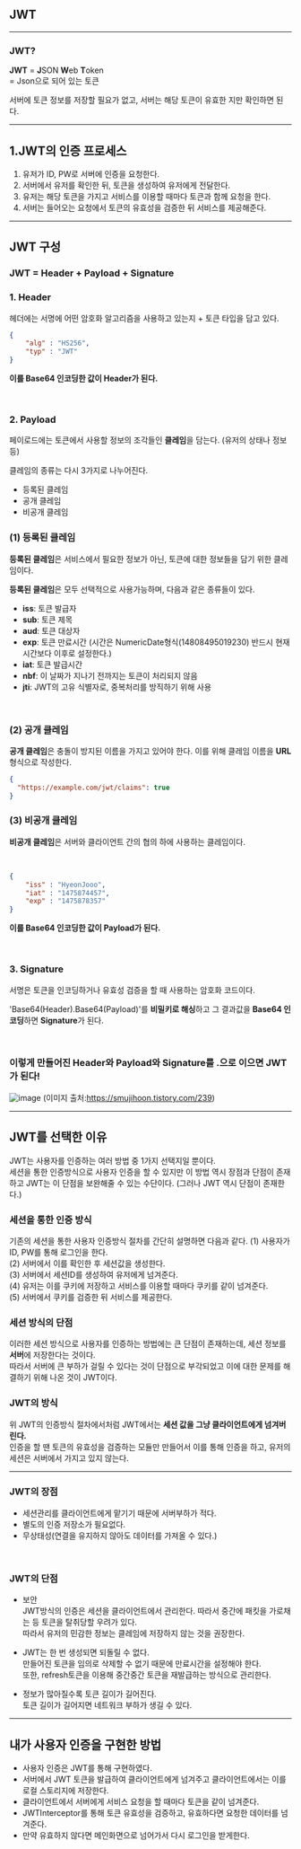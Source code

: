 ## JWT

---
### JWT?
**JWT** = **J**SON **W**eb **T**oken<br>
= Json으로 되어 있는 토큰

서버에 토큰 정보를 저장할 필요가 없고, 서버는 해당 토큰이 유효한 지만 확인하면 된다.

---

## 1.JWT의 인증 프로세스

1. 유저가 ID, PW로 서버에 인증을 요청한다.
2. 서버에서 유저를 확인한 뒤, 토큰을 생성하여 유저에게 전달한다.
3. 유저는 해당 토큰을 가지고 서비스를 이용할 때마다 토큰과 함께 요청을 한다.
4. 서버는 들어오는 요청에서 토큰의 유효성을 검증한 뒤 서비스를 제공해준다.

---
## JWT 구성
### JWT = Header + Payload + Signature

### 1. Header
헤더에는 서명에 어떤 암호화 알고리즘을 사용하고 있는지 + 토큰 타입을 담고 있다.

``` json
{
    "alg" : "HS256", 
    "typ" : "JWT"
}
```
**이를 Base64 인코딩한 값이 Header가 된다.**

<br>

### 2. Payload
페이로드에는 토큰에서 사용할 정보의 조각들인 **클레임**을 담는다.
(유저의 상태나 정보 등)

클레임의 종류는 다시 3가지로 나누어진다.

- 등록된 클레임
- 공개 클레임
- 비공개 클레임

### (1) **등록된 클레임**
**등록된 클레임**은 서비스에서 필요한 정보가 아닌, 토큰에 대한 정보들을 담기 위한 클레임이다. <br>

**등록된 클레임**은 모두 선택적으로 사용가능하며, 다음과 같은 종류들이 있다.

- **iss**: 토큰 발급자
- **sub**: 토큰 제목
- **aud**: 토큰 대상자
- **exp**: 토큰 만료시간 (시간은 NumericDate형식(14808495019230) 반드시 현재 시간보다 이후로 설정한다.)
- **iat**: 토큰 발급시간
- **nbf**: 이 날짜가 지나기 전까지는 토큰이 처리되지 않음
- **jti**: JWT의 고유 식별자로, 중복처리를 방직하기 위해 사용



<br>



### (2) **공개 클레임**
**공개 클레임**은 충돌이 방지된 이름을 가지고 있어야 한다. 이를 위해 클레임 이름을 **URL**형식으로 작성한다.
```json
{
  "https://example.com/jwt/claims": true
}
```

### (3) 비공개 클레임
**비공개 클레임**은 서버와 클라이언트 간의 협의 하에 사용하는 클레임이다.

<br>

``` json
{
    "iss" : "HyeonJooo", 
    "iat" : "1475874457",
    "exp" : "1475878357"
}
```
**이를 Base64 인코딩한 값이 Payload가 된다.**

<br>

### 3. Signature
서명은 토큰을 인코딩하거나 유효성 검증을 할 때 사용하는 암호화 코드이다.

'Base64(Header).Base64(Payload)'를 **비밀키로 해싱**하고 그 결과값을 **Base64 인코딩**하면 **Signature**가 된다.

<br>

### 이렇게 만들어진 Header와 Payload와 Signature를 .으로 이으면 JWT가 된다!
![image](https://user-images.githubusercontent.com/58289478/108674553-d05f9a00-7528-11eb-9df5-74e6d10ed449.png)
(이미지 출처:https://smujihoon.tistory.com/239)

---

## JWT를 선택한 이유
JWT는 사용자를 인증하는 여러 방법 중 1가지 선택지일 뿐이다.<br>
세션을 통한 인증방식으로 사용자 인증을 할 수 있지만 이 방법 역시 장점과 단점이 존재하고 JWT는 이 단점을 보완해줄 수 있는 수단이다. (그러나 JWT 역시 단점이 존재한다.)

### 세션을 통한 인증 방식
기존의 세션을 통한 사용자 인증방식 절차를 간단히 설명하면 다음과 같다.
(1) 사용자가 ID, PW를 통해 로그인을 한다.<br>
(2) 서버에서 이를 확인한 후 세션값을 생성한다.<br>
(3) 서버에서 세션ID를 생성하여 유저에게 넘겨준다.<br>
(4) 유저는 이를 쿠키에 저장하고 서비스를 이용할 때마다 쿠키를 같이 넘겨준다.<br>
(5) 서버에서 쿠키를 검증한 뒤 서비스를 제공한다.<br>

### 세션 방식의 단점
이러한 세션 방식으로 사용자를 인증하는 방법에는 큰 단점이 존재하는데, 세션 정보를 **서버**에 저장한다는 것이다.<br>
따라서 서버에 큰 부하가 걸릴 수 있다는 것이 단점으로 부각되었고 이에 대한 문제를 해결하기 위해 나온 것이 JWT이다.

### JWT의 방식
위 JWT의 인증방식 절차에서처럼 JWT에서는 **세션 값을 그냥 클라이언트에게 넘겨버린다.**
<br>
인증을 할 땐 토큰의 유효성을 검증하는 모듈만 만들어서 이를 통해 인증을 하고, 유저의 세션은 서버에서 가지고 있지 않는다.

---

### JWT의 장점

-  세션관리를 클라이언트에게 맡기기 때문에 서버부하가 적다.
- 별도의 인증 저장소가 필요없다.
- 무상태성(연결을 유지하지 않아도 데이터를 가져올 수 있다.)

<br>

### JWT의 단점

- 보안<br>
JWT방식의 인증은 세션을 클라이언트에서 관리한다. 따라서 중간에 패킷을 가로채는 등 토큰을 탈취당할 우려가 있다.<br>
따라서 유저의 민감한 정보는 클레임에 저장하지 않는 것을 권장한다.


- JWT는 한 번 생성되면 되돌릴 수 없다.<br>
만들어진 토큰을 임의로 삭제할 수 없기 때문에 만료시간을 설정해야 한다.<br>
또한, refresh토큰을 이용해 중간중간 토큰을 재발급하는 방식으로 관리한다.

  
- 정보가 많아질수록 토큰 길이가 길어진다.<br>
토큰 길이가 길어지면 네트워크 부하가 생길 수 있다.

---

## 내가 사용자 인증을 구현한 방법

- 사용자 인증은 JWT를 통해 구현하였다.
- 서버에서 JWT 토큰을 발급하여 클라이언트에게 넘겨주고 클라이언트에서는 이를 로컬 스토리지에 저장한다.
- 클라이언트에서 서버에게 서비스 요청을 할 때마다 토큰을 같이 넘겨준다.
- JWTInterceptor를 통해 토큰 유효성을 검증하고, 유효하다면 요청한 데이터를 넘겨준다.
- 만약 유효하지 않다면 메인화면으로 넘어가서 다시 로그인을 받게한다.
